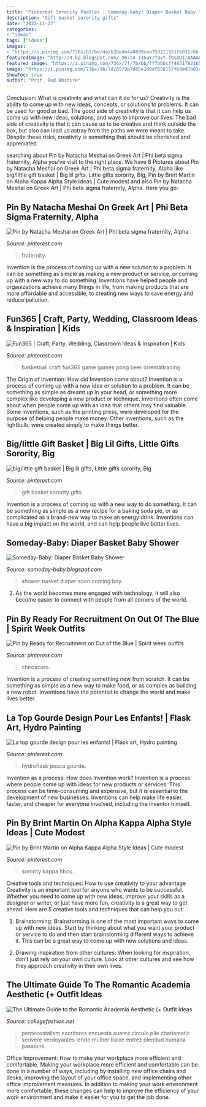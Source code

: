 ```yaml
---
title: "Pinterest Sorority Paddles : Someday-baby: Diaper Basket Baby Shower"
description: "Gift basket sorority gifts"
date: "2022-11-27"
categories:
- "ideas"
tags: ["ideas"]
images:
- "https://i.pinimg.com/736x/b2/be/de/b2bede4a0899cea75d211551f6831c6b.jpg"
featuredImage: "http://4.bp.blogspot.com/-96724-135uY/T8vY-fQsmUI/AAAAAAAABSs/J4XnsZA9kQw/s1600/IMG_0712.jpg"
featured_image: "https://i.pinimg.com/736x/7f/7b/bb/7f7bbbcff465178216519e43284a2a19.jpg"
image: "https://i.pinimg.com/736x/9b/7d/85/9b7d85e1d9df850157f6ded7b01c4982.jpg"
ShowToc: true
author: "Prof. Rod Abshire"
---
```



Conclusion: What is creativity and what can it do for us?
Creativity is the ability to come up with new ideas, concepts, or solutions to problems. It can be used for good or bad. The good side of creativity is that it can help us come up with new ideas, solutions, and ways to improve our lives. The bad side of creativity is that it can cause us to be creative and think outside the box, but also can lead us astray from the paths we were meant to take. Despite these risks, creativity is something that should be cherished and appreciated.

	

		
searching about Pin by Natacha Meshai on Greek Art | Phi beta sigma fraternity, Alpha you've visit to the right place. We have 8 Pictures about Pin by Natacha Meshai on Greek Art | Phi beta sigma fraternity, Alpha like big/little gift basket | Big lil gifts, Little gifts sorority, Big, Pin by Brint Martin on Alpha Kappa Alpha Style Ideas | Cute modest and also Pin by Natacha Meshai on Greek Art | Phi beta sigma fraternity, Alpha. Here you go:
		
    
## Pin By Natacha Meshai On Greek Art | Phi Beta Sigma Fraternity, Alpha

<img loading=lazy src="https://i.pinimg.com/736x/30/ee/7a/30ee7ab3ceaf2bffc6d0306362b9b3a0.jpg" onerror="this.onerror=null;this.src='https://tse1.mm.bing.net/th?id=OIP.k96y2GNqGcezziqIrxPUQQHaNK&amp;pid=15.1';" alt="Pin by Natacha Meshai on Greek Art | Phi beta sigma fraternity, Alpha">

_Source: pinterest.com_

>fraternity. 

	

Invention is the process of coming up with a new solution to a problem. It can be something as simple as making a new product or service, or coming up with a new way to do something. Inventions have helped people and organizations achieve many things in life, from making products that are more affordable and accessible, to creating new ways to save energy and reduce pollution.

    
## Fun365 | Craft, Party, Wedding, Classroom Ideas &amp; Inspiration | Kids

<img loading=lazy src="https://i.pinimg.com/originals/a9/8e/95/a98e956471d711ea5315bb3cbb8b3cb2.jpg" onerror="this.onerror=null;this.src='https://tse3.mm.bing.net/th?id=OIP.bmTRHhDtiIdn3_ZxVdZirgHaFk&amp;pid=15.1';" alt="Fun365 | Craft, Party, Wedding, Classroom Ideas &amp; Inspiration | Kids">

_Source: pinterest.com_

>basketball craft fun365 game games pong beer orientaltrading. 

	

The Origin of Invention: How did Invention come about?
Invention is a process of coming up with a new idea or solution to a problem. It can be something as simple as dreamt up in your head, or something more complex like developing a new product or technique. Inventions often come about when people come up with an idea that others may find valuable. Some inventions, such as the printing press, were developed for the purpose of helping people make money. Other inventions, such as the lightbulb, were created simply to make things better.

    
## Big/little Gift Basket | Big Lil Gifts, Little Gifts Sorority, Big

<img loading=lazy src="https://i.pinimg.com/736x/c2/f6/e9/c2f6e965c051cbf3ff382457e4854b02.jpg" onerror="this.onerror=null;this.src='https://tse3.mm.bing.net/th?id=OIP.p27159XLsY6yTTaonjZSVQHaJ3&amp;pid=15.1';" alt="big/little gift basket | Big lil gifts, Little gifts sorority, Big">

_Source: pinterest.com_

>gift basket sorority gifts. 

	

Invention is a process of coming up with a new way to do something. It can be something as simple as a new recipe for a baking soda pie, or as complicated as a brand-new way to make an energy drink. Inventions can have a big impact on the world, and can help people live better lives.

    
## Someday-Baby: Diaper Basket Baby Shower

<img loading=lazy src="http://4.bp.blogspot.com/-96724-135uY/T8vY-fQsmUI/AAAAAAAABSs/J4XnsZA9kQw/s1600/IMG_0712.jpg" onerror="this.onerror=null;this.src='https://tse1.mm.bing.net/th?id=OIP.vbXYFq0M5ESr5A-bdywpNwHaJ4&amp;pid=15.1';" alt="Someday-Baby: Diaper Basket Baby Shower">

_Source: someday-baby.blogspot.com_

>shower basket diaper soon coming boy. 

	

2. As the world becomes more engaged with technology, it will also become easier to connect with people from all corners of the world. 

    
## Pin By Ready For Recruitment On Out Of The Blue | Spirit Week Outfits

<img loading=lazy src="https://i.pinimg.com/736x/7f/7b/bb/7f7bbbcff465178216519e43284a2a19.jpg" onerror="this.onerror=null;this.src='https://tse4.mm.bing.net/th?id=OIP.Z_ufMzqIvzkfkC4P7P8xsgHaHO&amp;pid=15.1';" alt="Pin by Ready for Recruitment on Out of the Blue | Spirit week outfits">

_Source: pinterest.com_

>chiroscuro. 

	

Invention is a process of creating something new from scratch. It can be something as simple as a new way to make food, or as complex as building a new robot. Inventions have the potential to change the world and make lives better.

    
## La Top Gourde Design Pour Les Enfants! | Flask Art, Hydro Painting

<img loading=lazy src="https://i.pinimg.com/736x/9b/7d/85/9b7d85e1d9df850157f6ded7b01c4982.jpg" onerror="this.onerror=null;this.src='https://tse3.mm.bing.net/th?id=OIP.rpSQxNzoRadLk9SvcHq4nwHaJ3&amp;pid=15.1';" alt="La top gourde design pour les enfants! | Flask art, Hydro painting">

_Source: pinterest.com_

>hydroflask posca gourde. 

	

Invention as a process: How does Invention work?
Invention is a process where people come up with ideas for new products or services. This process can be time-consuming and expensive, but it is essential to the development of new businesses. Inventions can help make life easier, faster, and cheaper for everyone involved, including the inventor himself.

    
## Pin By Brint Martin On Alpha Kappa Alpha Style Ideas | Cute Modest

<img loading=lazy src="https://i.pinimg.com/736x/b2/be/de/b2bede4a0899cea75d211551f6831c6b.jpg" onerror="this.onerror=null;this.src='https://tse4.mm.bing.net/th?id=OIP.zhQi4x92sYzLs9wnC32ebgHaIF&amp;pid=15.1';" alt="Pin by Brint Martin on Alpha Kappa Alpha Style Ideas | Cute modest">

_Source: pinterest.com_

>sorority kappa hbcu. 

	

Creative tools and techniques: How to use creativity to your advantage
Creativity is an important tool for anyone who wants to be successful. Whether you need to come up with new ideas, improve your skills as a designer or writer, or just have more fun, creativity is a great way to get ahead. Here are 5 creative tools and techniques that can help you out:
1. Brainstorming: Brainstorming is one of the most important ways to come up with new ideas. Start by thinking about what you want your product or service to do and then start brainstorming different ways to achieve it. This can be a great way to come up with new solutions and ideas.

2. Drawing inspiration from other cultures: When looking for inspiration, don’t just rely on your own culture. Look at other cultures and see how they approach creativity in their own lives.

    
## The Ultimate Guide To The Romantic Academia Aesthetic (+ Outfit Ideas

<img loading=lazy src="https://www.collegefashion.net/wp-content/uploads/2021/02/pexels-reggienald-suarez-4126684-scaled.jpg" onerror="this.onerror=null;this.src='https://tse3.mm.bing.net/th?id=OIP.Za9ZJalzK-RiGnAuz86YdAHaLH&amp;pid=15.1';" alt="The Ultimate Guide to the Romantic Academia Aesthetic (+ Outfit Ideas">

_Source: collegefashion.net_

>pentecostalism escritores encuesta suarez circulo pile charismatic scrivere verdoyantes lendo mulher baixe entrez plenitud humana passions. 

	

Office Improvement: How to make your workplace more efficient and comfortable.
Making your workplace more efficient and comfortable can be done in a number of ways, including by installing new office chairs and desks, improving the layout of your office space, and implementing other office improvement measures. In addition to making your work environment more comfortable, these changes can help to improve the efficiency of your work environment and make it easier for you to get the job done.

